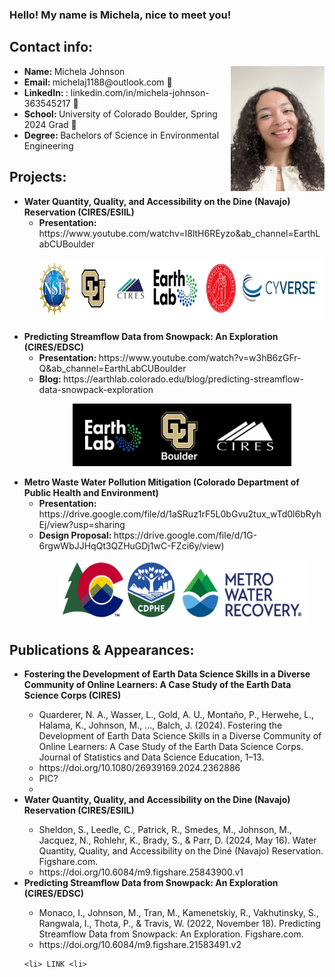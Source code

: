 ### Hello! My name is Michela, nice to meet you! 





## Contact info:
<img src="headshot.jpg" width="150" height= "200"
img align="right"  />
<ul> 
<li> <strong> Name: </strong> Michela Johnson </li>
<li> <strong> Email: </strong> michelaj1188@outlook.com 📩</li>
<li> <strong> LinkedIn: </strong>: linkedin.com/in/michela-johnson-363545217 📸 </li>
<li> <strong> School: </strong> University of Colorado Boulder, Spring 2024 Grad 🐃 </li>
<li> <strong> Degree: </strong> Bachelors of Science in Environmental Engineering </li>
</ul>



## Projects:
<ul> 
<li> <strong> Water Quantity, Quality, and Accessibility on the Dine (Navajo) Reservation (CIRES/ESIIL)</strong>
  <ul> 
    <li> <strong> Presentation: </strong> https://www.youtube.com/watchv=I8ltH6REyzo&ab_channel=EarthLabCUBoulder </li> 
    <p align="center">
      <img src="LogoESIIL.JPG" 
        Height = "100" Width = "550"
</ul>
    </ul>

<li> <strong> Predicting Streamflow Data from Snowpack: An Exploration (CIRES/EDSC) </strong>
 <ul>
    <li><strong> Presentation: </strong>https://www.youtube.com/watch?v=w3hB6zGFr-Q&ab_channel=EarthLabCUBoulder </li>
  <li> <strong> Blog: </strong> https://earthlab.colorado.edu/blog/predicting-streamflow-data-snowpack-exploration </li>
   <p align="center">
      <img src="EarthLab.JPG" 
        Height = "100" Width = "350" 
       </ul>
         </ul>


<li> <strong> Metro Waste Water Pollution Mitigation (Colorado Department of Public Health and Environment) </strong>
   <ul> 
      <li> <strong> Presentation: </strong> https://drive.google.com/file/d/1aSRuz1rF5L0bGvu2tux_wTd0l6bRyhEj/view?usp=sharing </li>
    <li> <strong> Design Proposal: </strong>  https://drive.google.com/file/d/1G-6rgwWbJJHqQt3QZHuGDj1wC-FZci6y/view) </li>
     <p align="center">
       <img src="LogoMWW.JPG" 
        Height = "100" Width = "400" />
</ul>
</ul>



## Publications & Appearances:
<ul> 
<li> <strong> Fostering the Development of Earth Data Science Skills in a Diverse Community of Online Learners: A Case Study of the Earth Data Science Corps (CIRES) </strong> </li>
  <ul> 
    <li> Quarderer, N. A., Wasser, L., Gold, A. U., Montaño, P., Herwehe, L., Halama, K., Johnson, M., ..., Balch, J. (2024). Fostering the Development of Earth Data Science Skills in a Diverse Community of Online Learners: A Case Study of the Earth Data Science Corps. Journal of Statistics and Data Science Education, 1–13. <li>
      https://doi.org/10.1080/26939169.2024.2362886 
    <li> PIC? <li>
  </ul>
<li> <strong> Water Quantity, Quality, and Accessibility on the Dine (Navajo) Reservation (CIRES/ESIIL) </strong> </li>
  <ul> 
    <li> Sheldon, S., Leedle, C., Patrick, R., Smedes, M., Johnson, M., Jacquez, N., Rohlehr, K., Brady, S., & Parr, D. (2024, May 16). Water Quantity, Quality, and Accessibility on the Diné (Navajo) Reservation. Figshare.com. <li>
      https://doi.org/10.6084/m9.figshare.25843900.v1 
  </ul>
<li> <strong> Predicting Streamflow Data from Snowpack: An Exploration (CIRES/EDSC) </strong> </li>
  <ul>
  <li> Monaco, I., Johnson, M., Tran, M., Kamenetskiy, R., Vakhutinsky, S., Rangwala, I., Thota, P., & Travis, W. (2022, November 18). Predicting Streamflow Data from Snowpack: An Exploration. Figshare.com. <li>
  https://doi.org/10.6084/m9.figshare.21583491.v2 
  </ul>
   
    <li> LINK <li>
  </ul>
</ul>
